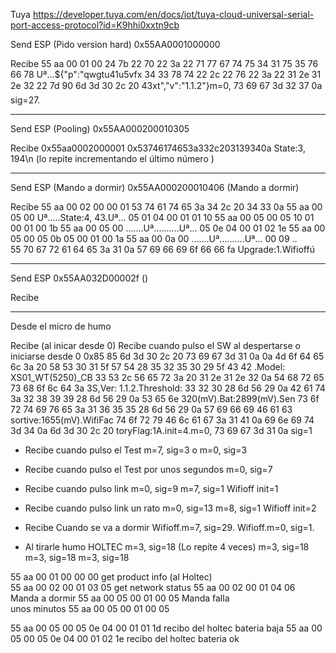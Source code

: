 Tuya https://developer.tuya.com/en/docs/iot/tuya-cloud-universal-serial-port-access-protocol?id=K9hhi0xxtn9cb

Send ESP (Pido version hard)
0x55AA0001000000

Recibe
55 aa 00 01 00 24 7b 22 70 22 3a 22 71 77 67 74 75 34 31 75 35 76 66 78  Uª...${"p":"qwgtu41u5vfx
34 33 78 74 22 2c 22 76 22 3a 22 31 2e 31 2e 32 22 7d 90 6d 3d 30 2c 20  43xt","v":"1.1.2"}m=0, 
73 69 67 3d 32 37 0a                                                     sig=27.                 

------------------------------------------------------

Send ESP (Pooling)
0x55AA000200010305

Recibe
0x55aa0002000001 
0x53746174653a332c203139340a State:3, 194\n  (lo repite incrementando el último número )

------------------------------------------------------

Send ESP (Mando a dormir)
0x55AA000200010406 (Mando a dormir)

Recibe
55 aa 00 02 00 00 01 53 74 61 74 65 3a 34 2c 20 34 33 0a 55 aa 00 05 00  Uª.....State:4, 43.Uª...
05 01 04 00 01 01 10 55 aa 00 05 00 05 10 01 00 01 00 1b 55 aa 00 05 00  .......Uª..........Uª...
05 0e 04 00 01 02 1e 55 aa 00 05 00 05 0b 05 00 01 00 1a 55 aa 00 0a 00  .......Uª..........Uª...
00 09                                                                    ..                      
55 70 67 72 61 64 65 3a 31 0a 57 69 66 69 6f 66 66 fa                    Upgrade:1.Wifioffú      

------------------------------------------------------


Send ESP
0x55AA032D00002f ()

Recibe

------------------------------------------------------




Desde el micro de humo 

Recibe (al inicar desde 0)  Recibe cuando pulso el SW  al despertarse o iniciarse desde 0
0x85
85 6d 3d 30 2c 20 73 69 67 3d 31 0a
0a 4d 6f 64 65 6c 3a 20 58 53 30 31 5f 57 54 28 35 32 35 30 29 5f 43 42  .Model: XS01_WT(5250)_CB
33 53 2c 56 65 72 3a 20 31 2e 31 2e 32 0a 54 68 72 65 73 68 6f 6c 64 3a  3S,Ver: 1.1.2.Threshold:
33 32 30 28 6d 56 29 0a 42 61 74 3a 32 38 39 39 28 6d 56 29 0a 53 65 6e  320(mV).Bat:2899(mV).Sen
73 6f 72 74 69 76 65 3a 31 36 35 35 28 6d 56 29 0a 57 69 66 69 46 61 63  sortive:1655(mV).WifiFac
74 6f 72 79 46 6c 61 67 3a 31 41 0a 69 6e 69 74 3d 34 0a 6d 3d 30 2c 20  toryFlag:1A.init=4.m=0, 
73 69 67 3d 31 0a                                                        sig=1

- Recibe cuando pulso el Test 
  m=7, sig=3 o m=0, sig=3

- Recibe cuando pulso el Test  por unos segundos
  m=0, sig=7


- Recibe cuando pulso link
  m=0, sig=9
  m=7, sig=1
  Wifioff
  init=1

- Recibe cuando pulso link un rato
  m=0, sig=13
  m=8, sig=1
  Wifioff
  init=2


- Recibe Cuando se va a dormir
  Wifioff.m=7, sig=29.
  Wifioff.m=0, sig=1.

- Al tirarle humo HOLTEC
  m=3, sig=18  (Lo repite 4 veces)
  m=3, sig=18
  m=3, sig=18
  m=3, sig=18




55 aa 00 01 00 00 00   get product info (al Holtec)                 
55 aa 00 02 00 01 03 05 get network status 
55 aa 00 02 00 01 04 06 Manda a dormir
55 aa 00 05 00 01 00 05 Manda falla                                  
unos minutos
55 aa 00 05 00 01 00 05                




55 aa 00 05 00 05 0e 04 00 01 01 1d recibo del holtec bateria baja
55 aa 00 05 00 05 0e 04 00 01 02 1e recibo del holtec bateria ok
